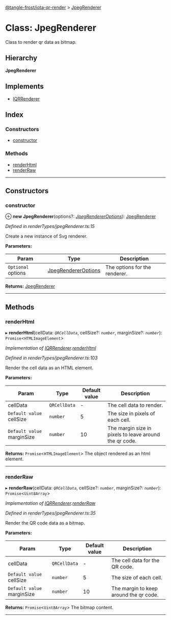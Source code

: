 [@tangle-frost/iota-qr-render](../README.md) > [JpegRenderer](../classes/jpegrenderer.md)

# Class: JpegRenderer

Class to render qr data as bitmap.

## Hierarchy

**JpegRenderer**

## Implements

* [IQRRenderer](../interfaces/iqrrenderer.md)

## Index

### Constructors

* [constructor](jpegrenderer.md#constructor)

### Methods

* [renderHtml](jpegrenderer.md#renderhtml)
* [renderRaw](jpegrenderer.md#renderraw)

---

## Constructors

<a id="constructor"></a>

###  constructor

⊕ **new JpegRenderer**(options?: *[JpegRendererOptions](jpegrendereroptions.md)*): [JpegRenderer](jpegrenderer.md)

*Defined in renderTypes/jpegRenderer.ts:15*

Create a new instance of Svg renderer.

**Parameters:**

| Param | Type | Description |
| ------ | ------ | ------ |
| `Optional` options | [JpegRendererOptions](jpegrendereroptions.md) |  The options for the renderer. |

**Returns:** [JpegRenderer](jpegrenderer.md)

___

## Methods

<a id="renderhtml"></a>

###  renderHtml

▸ **renderHtml**(cellData: *`QRCellData`*, cellSize?: *`number`*, marginSize?: *`number`*): `Promise`<`HTMLImageElement`>

*Implementation of [IQRRenderer](../interfaces/iqrrenderer.md).[renderHtml](../interfaces/iqrrenderer.md#renderhtml)*

*Defined in renderTypes/jpegRenderer.ts:103*

Render the cell data as an HTML element.

**Parameters:**

| Param | Type | Default value | Description |
| ------ | ------ | ------ | ------ |
| cellData | `QRCellData` | - |  The cell data to render. |
| `Default value` cellSize | `number` | 5 |  The size in pixels of each cell. |
| `Default value` marginSize | `number` | 10 |  The margin size in pixels to leave around the qr code. |

**Returns:** `Promise`<`HTMLImageElement`>
The object rendered as an html element.

___
<a id="renderraw"></a>

###  renderRaw

▸ **renderRaw**(cellData: *`QRCellData`*, cellSize?: *`number`*, marginSize?: *`number`*): `Promise`<`Uint8Array`>

*Implementation of [IQRRenderer](../interfaces/iqrrenderer.md).[renderRaw](../interfaces/iqrrenderer.md#renderraw)*

*Defined in renderTypes/jpegRenderer.ts:35*

Render the QR code data as a bitmap.

**Parameters:**

| Param | Type | Default value | Description |
| ------ | ------ | ------ | ------ |
| cellData | `QRCellData` | - |  The cell data for the QR code. |
| `Default value` cellSize | `number` | 5 |  The size of each cell. |
| `Default value` marginSize | `number` | 10 |  The margin to keep around the qr code. |

**Returns:** `Promise`<`Uint8Array`>
The bitmap content.

___

